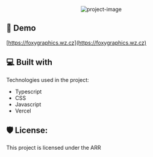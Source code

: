 <p align="center"><img src="https://socialify.git.ci/FoxyIsCoding/FoxyGraphics/image?description=1&amp;descriptionEditable=An%20official%20website%20for%20FoxyGraphics&amp;font=Inter&amp;forks=1&amp;issues=1&amp;language=1&amp;name=1&amp;owner=1&amp;stargazers=1&amp;theme=Auto" alt="project-image"></p>

<h2>🚀 Demo</h2>

[https://foxygraphics.wz.cz](https://foxygraphics.wz.cz)



  
  
<h2>💻 Built with</h2>

Technologies used in the project:

*   Typescript
*   CSS
*   Javascript
*   Vercel

<h2>🛡️ License:</h2>

This project is licensed under the ARR
